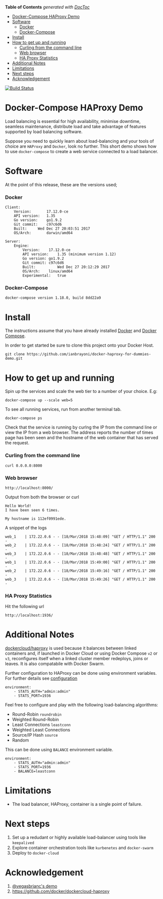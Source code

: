 <!-- START doctoc generated TOC please keep comment here to allow auto update -->
<!-- DON'T EDIT THIS SECTION, INSTEAD RE-RUN doctoc TO UPDATE -->
**Table of Contents**  *generated with [DocToc](https://github.com/thlorenz/doctoc)*

- [Docker-Compose HAProxy Demo](#docker-compose-haproxy-demo)
- [Software](#software)
    - [Docker](#docker)
    - [Docker-Compose](#docker-compose)
- [Install](#install)
- [How to get up and running](#how-to-get-up-and-running)
    - [Curling from the command line](#curling-from-the-command-line)
    - [Web browser](#web-browser)
    - [HA Proxy Statistics](#ha-proxy-statistics)
- [Additional Notes](#additional-notes)
- [Limitations](#limitations)
- [Next steps](#next-steps)
- [Acknowledgement](#acknowledgement)

<!-- END doctoc generated TOC please keep comment here to allow auto update -->

[![Build Status](https://travis-ci.org/ianbrayoni/docker-haproxy-for-dummies-demo.svg?branch=master)](https://travis-ci.org/ianbrayoni/docker-haproxy-for-dummies-demo)

# Docker-Compose HAProxy Demo
Load balancing is essential for high availability, minimise downtime, seamless maintenance, distribute load and take advantage of features supported by load balancing software.

Suppose you need to quickly learn about load-balancing and your tools of choice are `HAProxy` and `Docker`, look no further. This short demo shows how to use `docker-compose` to create a web service connected to a load balancer.

# Software
At the point of this release, these are the versions used;

### Docker
    Client:
        Version:	   17.12.0-ce
        API version:   1.35
        Go version:	   go1.9.2
        Git commit:	   c97c6d6
        Built:	   Wed Dec 27 20:03:51 2017
        OS/Arch:	   darwin/amd64

    Server:
        Engine:
            Version:	17.12.0-ce
            API version:	1.35 (minimum version 1.12)
            Go version:	go1.9.2
            Git commit:	c97c6d6
            Built:	        Wed Dec 27 20:12:29 2017
            OS/Arch:	linux/amd64
            Experimental:	true

### Docker-Compose
    docker-compose version 1.18.0, build 8dd22a9

# Install
The instructions assume that you have already installed [Docker](https://docs.docker.com/installation/) and [Docker Compose](https://docs.docker.com/compose/install/). 

In order to get started be sure to clone this project onto your Docker Host. 

    git clone https://github.com/ianbrayoni/docker-haproxy-for-dummies-demo.git

# How to get up and running
Spin up the services and scale the web tier to a number of your choice. E.g:
    
    docker-compose up --scale web=5

To see all running services, run from another terminal tab.

    docker-compose ps

Check that the service is running by curlng the IP from the command line or view the IP from a web browser. The address reports the number of times page has been seen and the hostname of the web container that has served the request.

### Curling from the command line
    curl 0.0.0.0:8000
    
### Web browser 

    http://localhost:8000/

Output from both the browser or curl

    Hello World!
    I have been seen 6 times.

    My hostname is 112ef0991ede.

A snippet of the logs

    web_1    | 172.22.0.6 - - [18/Mar/2018 15:48:09] "GET / HTTP/1.1" 200 -
    web_2    | 172.22.0.6 - - [18/Mar/2018 15:48:24] "GET / HTTP/1.1" 200 -
    web_3    | 172.22.0.6 - - [18/Mar/2018 15:48:48] "GET / HTTP/1.1" 200 -
    web_1    | 172.22.0.6 - - [18/Mar/2018 15:49:00] "GET / HTTP/1.1" 200 -
    web_2    | 172.22.0.6 - - [18/Mar/2018 15:49:16] "GET / HTTP/1.1" 200 -
    web_3    | 172.22.0.6 - - [18/Mar/2018 15:49:26] "GET / HTTP/1.1" 200 -


### HA Proxy Statistics
Hit the following url

    http://localhost:1936/

# Additional Notes
[dockercloud/haproxy](https://github.com/docker/dockercloud-haproxy) is used because it balances between linked containers and, if launched in Docker Cloud or using Docker Compose `v2` or `v3`, reconfigures itself when a linked cluster member redeploys, joins or leaves.
It is also compatabile with Docker Swarm.

Further configuration to HAProxy can be done using environment variables. For further details see [configuration](https://github.com/docker/dockercloud-haproxy/blob/master/README.md#configuration)

    environment:
        - STATS_AUTH="admin:admin"
        - STATS_PORT=1936

Feel free to configure and play with the following load-balancing algorithms:
* Round-Robin `roundrobin`
* Weighted Round-Robin
* Least Connections `leastconn`
* Weighted Least Connections
* Source/IP Hash `source`
* Random

This can be done using `BALANCE` environment variable.

    environment:
        - STATS_AUTH="admin:admin"
        - STATS_PORT=1936
        - BALANCE=leastconn

# Limitations
* The load balancer, HAProxy, container is a single point of failure.

# Next steps
1. Set up a redudant or highly available load-balancer using tools like `keepalived`
2. Explore container orchestration tools like `kurbenetes` and `docker-swarm`
3. Deploy to `docker-cloud`

# Acknowledgement
1. [@vegasbrianc's demo](https://github.com/vegasbrianc/docker-compose-demo)
2. https://github.com/docker/dockercloud-haproxy
